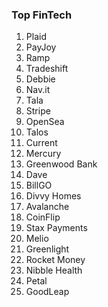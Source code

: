 ### Top FinTech
1. Plaid
2. PayJoy
3. Ramp
4. Tradeshift
5. Debbie
6. Nav.it
7. Tala
8. Stripe
9. OpenSea
10. Talos
11. Current
12. Mercury
13. Greenwood Bank
14. Dave
15. BillGO
16. Divvy Homes
17. Avalanche
18. CoinFlip
19. Stax Payments
20. Melio
21. Greenlight
22. Rocket Money
23. Nibble Health
24. Petal
25. GoodLeap
